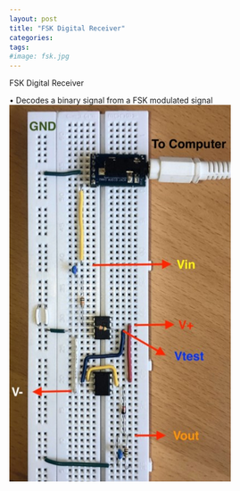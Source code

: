 ```yaml
---
layout: post
title: "FSK Digital Receiver"
categories:
tags:
#image: fsk.jpg
---
```


FSK Digital Receiver


•	Decodes a binary signal from a FSK modulated signal
<img>![FSK](/assets/img/fsk.jpg)